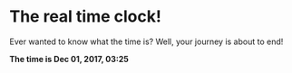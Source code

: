 # The real time clock!

Ever wanted to know what the time is? Well, your journey is about to end!

**The time is Dec 01, 2017, 03:25**